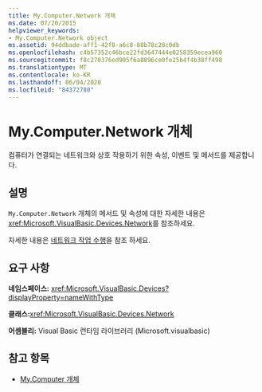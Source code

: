 ```yaml
---
title: My.Computer.Network 개체
ms.date: 07/20/2015
helpviewer_keywords:
- My.Computer.Network object
ms.assetid: 94ddbade-aff1-42f8-a6c8-88b78c28c0db
ms.openlocfilehash: c4b57352c46bce22fd3647444e0258359ecea960
ms.sourcegitcommit: f8c270376ed905f6a8896ce0fe25b4f4b38ff498
ms.translationtype: MT
ms.contentlocale: ko-KR
ms.lasthandoff: 06/04/2020
ms.locfileid: "84372780"
---
```

# <a name="mycomputernetwork-object"></a>My.Computer.Network 개체
컴퓨터가 연결되는 네트워크와 상호 작용하기 위한 속성, 이벤트 및 메서드를 제공합니다.  
  
## <a name="remarks"></a>설명  
 `My.Computer.Network` 개체의 메서드 및 속성에 대한 자세한 내용은 <xref:Microsoft.VisualBasic.Devices.Network>를 참조하세요.  
  
 자세한 내용은 [네트워크 작업 수행](../../developing-apps/programming/computer-resources/performing-network-operations.md)을 참조 하세요.  
  
## <a name="requirements"></a>요구 사항  
 **네임스페이스:** <xref:Microsoft.VisualBasic.Devices?displayProperty=nameWithType>  
  
 **클래스:**<xref:Microsoft.VisualBasic.Devices.Network>  
  
 **어셈블리:** Visual Basic 런타임 라이브러리 (Microsoft.visualbasic)  
  
## <a name="see-also"></a>참고 항목

- [My.Computer 개체](my-computer-object.md)
